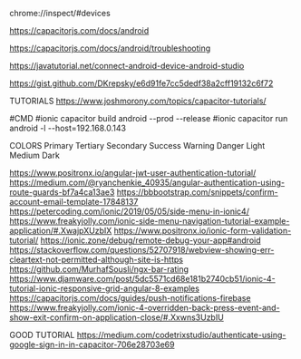 chrome://inspect/#devices

https://capacitorjs.com/docs/android

https://capacitorjs.com/docs/android/troubleshooting

https://javatutorial.net/connect-android-device-android-studio

https://gist.github.com/DKrepsky/e6d91fe7cc5dedf38a2cff19132c6f72

TUTORIALS
https://www.joshmorony.com/topics/capacitor-tutorials/

#CMD
#ionic capacitor build android --prod --release
#ionic capacitor run android -l --host=192.168.0.143

COLORS
<ion-button color="primary">Primary</ion-button>
<ion-button color="tertiary">Tertiary</ion-button>
<ion-button color="secondary">Secondary</ion-button>
<ion-button color="success">Success</ion-button>
<ion-button color="warning">Warning</ion-button>
<ion-button color="danger">Danger</ion-button>
<ion-button color="light">Light</ion-button>
<ion-button color="medium">Medium</ion-button>
<ion-button color="dark">Dark</ion-button>



https://www.positronx.io/angular-jwt-user-authentication-tutorial/
https://medium.com/@ryanchenkie_40935/angular-authentication-using-route-guards-bf7a4ca13ae3
https://bbbootstrap.com/snippets/confirm-account-email-template-17848137
https://petercoding.com/ionic/2019/05/05/side-menu-in-ionic4/
https://www.freakyjolly.com/ionic-side-menu-navigation-tutorial-example-application/#.XwajpXUzbIX
https://www.positronx.io/ionic-form-validation-tutorial/
https://ionic.zone/debug/remote-debug-your-app#android
https://stackoverflow.com/questions/52707918/webview-showing-err-cleartext-not-permitted-although-site-is-https
https://github.com/MurhafSousli/ngx-bar-rating
https://www.djamware.com/post/5dc5571cd68e181b2740cb51/ionic-4-tutorial-ionic-responsive-grid-angular-8-examples
https://capacitorjs.com/docs/guides/push-notifications-firebase
https://www.freakyjolly.com/ionic-4-overridden-back-press-event-and-show-exit-confirm-on-application-close/#.Xxwns3UzbIU

GOOD TUTORIAL
https://medium.com/codetrixstudio/authenticate-using-google-sign-in-in-capacitor-706e28703e69
